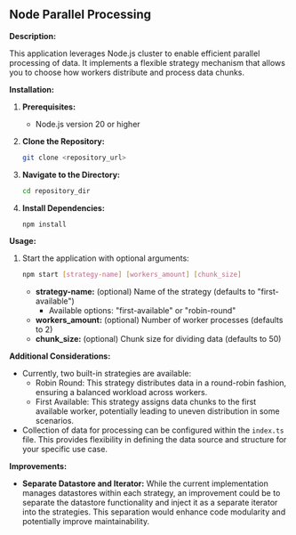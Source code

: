 ## Node Parallel Processing

**Description:**

This application leverages Node.js cluster to enable efficient parallel processing of data. It implements a flexible strategy mechanism that allows you to choose how workers distribute and process data chunks. 

**Installation:**

1. **Prerequisites:**
   - Node.js version 20 or higher

2. **Clone the Repository:**
   ```bash
   git clone <repository_url>
   ```

3. **Navigate to the Directory:**
   ```bash
   cd repository_dir
   ```

4. **Install Dependencies:**
   ```bash
   npm install
   ```

**Usage:**

1. Start the application with optional arguments:
   ```bash
   npm start [strategy-name] [workers_amount] [chunk_size]
   ```
   - **strategy-name:** (optional) Name of the strategy (defaults to "first-available")
     - Available options: "first-available" or "robin-round"
   - **workers_amount:** (optional) Number of worker processes (defaults to 2)
   - **chunk_size:** (optional) Chunk size for dividing data (defaults to 50)

**Additional Considerations:**

- Currently, two built-in strategies are available:
  - Robin Round: This strategy distributes data in a round-robin fashion, ensuring a balanced workload across workers.
  - First Available: This strategy assigns data chunks to the first available worker, potentially leading to uneven distribution in some scenarios.
- Collection of data for processing can be configured within the `index.ts` file. This provides flexibility in defining the data source and structure for your specific use case.

**Improvements:**

- **Separate Datastore and Iterator:** While the current implementation manages datastores within each strategy, an improvement could be to separate the datastore functionality and inject it as a separate iterator into the strategies. This separation would enhance code modularity and potentially improve maintainability.
